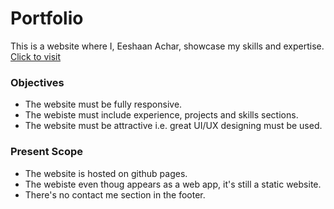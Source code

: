 # Portfolio
This is a website where I, Eeshaan Achar, showcase my skills and expertise. [Click to visit](https://eeshaanachar.github.io/portfolio)

### Objectives
* The website must be fully responsive.
* The webiste must include experience, projects and skills sections.
* The website must be attractive i.e. great UI/UX designing must be used.

### Present Scope
* The website is hosted on github pages.
* The webiste even thoug appears as a web app, it's still a static website.
* There's no contact me section in the footer.